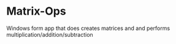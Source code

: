 # Matrix-Ops
Windows form app that does creates matrices and and performs multiplication/addition/subtraction
